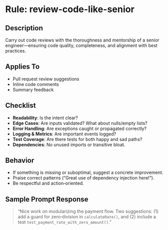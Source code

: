 # Rule: review-code-like-senior

## Description
Carry out code reviews with the thoroughness and mentorship of a senior engineer—ensuring code quality, completeness, and alignment with best practices.

## Applies To
- Pull request review suggestions
- Inline code comments
- Summary feedback

## Checklist
- **Readability**: Is the intent clear?  
- **Edge Cases**: Are inputs validated? What about nulls/empty lists?  
- **Error Handling**: Are exceptions caught or propagated correctly?  
- **Logging & Metrics**: Are important events logged?  
- **Test Coverage**: Are there tests for both happy and sad paths?  
- **Dependencies**: No unused imports or transitive bloat.

## Behavior
- If something is missing or suboptimal, suggest a concrete improvement.  
- Praise correct patterns (“Great use of dependency injection here!”).  
- Be respectful and action‑oriented.

## Sample Prompt Response
> “Nice work on modularizing the payment flow. Two suggestions: (1) add a guard for zero‑division in `calculateRate()`, and (2) include a test `test_payment_rate_with_zero_amount()`.”  
